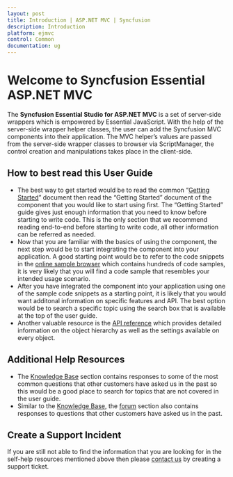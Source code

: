 ```yaml
---
layout: post
title: Introduction | ASP.NET MVC | Syncfusion
description: Introduction
platform: ejmvc
control: Common 
documentation: ug
---
```


# Welcome to Syncfusion Essential ASP.NET MVC

The **Syncfusion Essential Studio for ASP.NET MVC** is a set of server-side wrappers which is empowered by Essential JavaScript. With the help of the server-side wrapper helper classes, the user can add the Syncfusion MVC components into their application. The MVC helper’s values are passed from the server-side wrapper classes to browser via ScriptManager, the control creation and manipulations takes place in the client-side.

## How to best read this User Guide

* The best way to get started would be to read the common “[Getting Started](/aspnetmvc/getting-started)” document then read the “Getting Started” document of the component that you would like to start using first. The “Getting Started” guide gives just enough information that you need to know before starting to write code. This is the only section that we recommend reading end-to-end before starting to write code, all other information can be referred as needed.
* Now that you are familiar with the basics of using the component, the next step would be to start integrating the component into your application. A good starting point would be to refer to the code snippets in the [online sample browser](http://mvc.syncfusion.com/demos/web) which contains hundreds of code samples, it is very likely that you will find a code sample that resembles your intended usage scenario.
* After you have integrated the component into your application using one of the sample code snippets as a starting point, it is likely that you would want additonal information on specific features and API. The best option would be to search a specific topic using the search box that is available at the top of the user guide.
* Another valuable resource is the [API reference](http://help.syncfusion.com/cr/aspnetmvc/dociohelper) which provides detailed information on the object hierarchy as well as the settings available on every object.

## Additional Help Resources

* The [Knowledge Base](http://www.syncfusion.com/kb/aspnetmvc) section contains responses to some of the most common questions that other customers have asked us in the past so this would be a good place to search for topics that are not covered in the user guide.
* Similar to the [Knowledge Base](http://www.syncfusion.com/kb/aspnetmvc), the [forum](http://www.syncfusion.com/forums/aspnetmvc) section also contains responses to questions that other customers have asked us in the past.

## Create a Support Incident

If you are still not able to find the information that you are looking for in the self-help resources mentioned above then please [contact us](http://www.syncfusion.com/support) by creating a support ticket.

